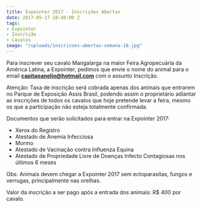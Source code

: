 ```yaml
---
title: Expointer 2017 - Inscrições Abertas
date: 2017-05-17 18:48:00 Z
tags:
- Expointer
- Inscrição
- Cavalos
image: "/uploads/inscricoes-abertas-semana-18.jpg"
---
```


Para inscrever seu cavalo Mangalarga na maior Feira Agropecuária da América Latina, a Expointer, pedimos que envie o nome do animal para o email **capitaoanelio@hotmail.com** com o assunto Inscrição.

Atenção: Taxa de inscrição será cobrada apenas dos animais que entrarem no Parque de Exposição Assis Brasil, podendo assim o proprietário adiantar as inscrições de todos os cavalos que hoje pretende levar a feira, mesmo os que a participação não esteja totalmente confirmada. 

Documentos que serão solicitados para entrar na Expointer 2017: 
- Xerox do Registro
- Atestado de Anemia Infecciosa
- Mormo
- Atestado de Vacinação contra Influenza Equina
- Atestado de Propriedade Livre de Doenças Infecto Contagiosas nos últimos 6 meses

Obs: Animais devem chegar a Expointer 2017 sem ectoparasitas, fungos e verrugas, principalmente nas orelhas.

Valor da inscrição a ser pago após a entrada dos animais: R$ 400 por cavalo.




